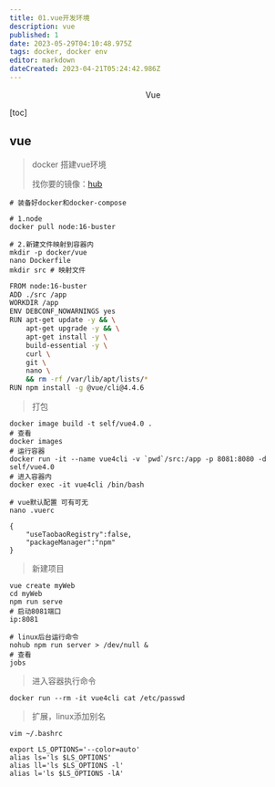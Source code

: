```yaml
---
title: 01.vue开发环境
description: vue
published: 1
date: 2023-05-29T04:10:48.975Z
tags: docker, docker env
editor: markdown
dateCreated: 2023-04-21T05:24:42.986Z
---
```


<center>Vue</center>



[toc]





## vue

> docker 搭建vue环境
>
> 找你要的镜像：[hub](https://hub.docker.com/)

```shell
# 装备好docker和docker-compose

# 1.node
docker pull node:16-buster

# 2.新建文件映射到容器内
mkdir -p docker/vue
nano Dockerfile
mkdir src # 映射文件
```

```bash
FROM node:16-buster  
ADD ./src /app 
WORKDIR /app
ENV DEBCONF_NOWARNINGS yes
RUN apt-get update -y && \
	apt-get upgrade -y && \
	apt-get install -y \
	build-essential -y \ 
	curl \
	git \
	nano \
	&& rm -rf /var/lib/apt/lists/*
RUN npm install -g @vue/cli@4.4.6
```

> 打包

```shell
docker image build -t self/vue4.0 .
# 查看
docker images
# 运行容器
docker run -it --name vue4cli -v `pwd`/src:/app -p 8081:8080 -d self/vue4.0
# 进入容器内
docker exec -it vue4cli /bin/bash
```

```shell
# vue默认配置 可有可无
nano .vuerc

{
	"useTaobaoRegistry":false,
	"packageManager":"npm"
}
```

> 新建项目

```shell
vue create myWeb
cd myWeb 
npm run serve
# 启动8081端口
ip:8081

# linux后台运行命令
nohub npm run server > /dev/null & 
# 查看
jobs
```

> 进入容器执行命令

```shell
docker run --rm -it vue4cli cat /etc/passwd
```





> 扩展，linux添加别名

```shell
vim ~/.bashrc

export LS_OPTIONS='--color=auto'
alias ls='ls $LS_OPTIONS'
alias ll='ls $LS_OPTIONS -l'
alias l='ls $LS_OPTIONS -lA'
```

